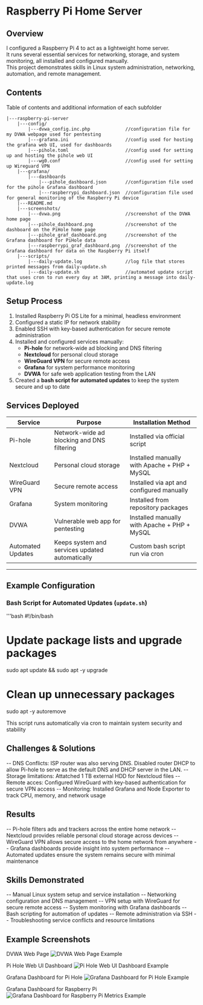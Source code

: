 # Raspberry Pi Home Server

## Overview
I configured a Raspberry Pi 4 to act as a lightweight home server.  
It runs several essential services for networking, storage, and system monitoring, all installed and configured manually.  
This project demonstrates skills in Linux system administration, networking, automation, and remote management.

## Contents
Table of contents and additional information of each subfolder
```text
|---raspberry-pi-server
    |---config/
        |---dvwa_config.inc.php 		    //configuration file for my DVWA webpage used for pentesting
        |---grafana.ini 			        //config used for hosting the grafana web UI, used for dashboards
        |---pihole.toml 			        //config used for setting up and hosting the pihole web UI
        |---wg0.conf	 			        //config used for setting up Wireguard VPN
    |---grafana/
        |---dashboards
            |---pihole_dashboard.json		//configuration file used for the pihole Grafana dashboard
            |---raspberrypi_dashboard.json 	//configuration file used for general monitoring of the Raspberry Pi device 
    |---README.md
    |---screenshots/
        |---dvwa.png				        //screenshot of the DVWA home page
        |---pihole_dashboard.png		    //screenshot of the dashboard on the PiHole home page
        |---pihole_graf_dashboard.png		//screenshot of the Grafana dashboard for PiHole data
        |---raspberrypi_graf_dashboard.png	//screenshot of the Grafana dashboard for data on the Raspberry Pi itself
    |---scripts/
        |---daily-update.log			    //log file that stores printed messages from daily-update.sh
        |---daily-update.sh			        //automated update script that uses cron to run every day at 3AM, printing a message into daily-update.log 
```

## Setup Process
1. Installed Raspberry Pi OS Lite for a minimal, headless environment  
2. Configured a static IP for network stability  
3. Enabled SSH with key-based authentication for secure remote administration  
4. Installed and configured services manually:
   - **Pi-hole** for network-wide ad blocking and DNS filtering  
   - **Nextcloud** for personal cloud storage  
   - **WireGuard VPN** for secure remote access  
   - **Grafana** for system performance monitoring  
   - **DVWA** for safe web application testing from the LAN
5. Created a **bash script for automated updates** to keep the system secure and up to date  

## Services Deployed

| Service           | Purpose                                         | Installation Method                          |
|-------------------|-------------------------------------------------|----------------------------------------------|
| Pi-hole           | Network-wide ad blocking and DNS filtering      | Installed via official script                |
| Nextcloud         | Personal cloud storage                          | Installed manually with Apache + PHP + MySQL |
| WireGuard VPN     | Secure remote access                            | Installed via apt and configured manually    |
| Grafana           | System monitoring                               | Installed from repository packages           |
| DVWA              | Vulnerable web app for pentesting               | Installed manually with Apache + PHP + MySQL | 
| Automated Updates | Keeps system and services updated automatically | Custom bash script run via cron              |

---

## Example Configuration

### Bash Script for Automated Updates (`update.sh`)
'''bash
#!/bin/bash
# Update package lists and upgrade packages
sudo apt update && sudo apt -y upgrade
# Clean up unnecessary packages
sudo apt -y autoremove

This script runs automatically via cron to maintain system security and stability

## Challenges & Solutions
-- DNS Conflicts: ISP router was also serving DNS. Disabled router DHCP to allow Pi-hole to serve as the default DNS and DHCP server in the LAN.
-- Storage limitations: Attatched 1 TB external HDD for Nextcloud files
-- Remote acces: Configured WireGuard with key-based authentication for secure VPN access
-- Monitoring: Installed Grafana and Node Exporter to track CPU, memory, and network usage

## Results
-- Pi-hole filters ads and trackers across the entire home network
-- Nextcloud provides reliable personal cloud storage across devices
-- WireGuard VPN allows secure access to the home network from anywhere
-- Grafana dashboards provide insight into system performance
-- Automated updates ensure the system remains secure with minimal maintenance

## Skills Demonstrated
-- Manual Linux system setup and service installation
-- Networking configuration and DNS management
-- VPN setup with WireGuard for secure remote access
-- System monitoring with Grafana dashboards
-- Bash scripting for automation of updates
-- Remote administration via SSH
-- Troubleshooting service conflicts and resource limitations

## Example Screenshots

DVWA Web Page
![DVWA Web Page Example](../raspberry-pi-server/screenshots/dvwa.png)

Pi Hole Web UI Dashboard
![Pi Hole Web UI Dashboard Example](../raspberry-pi-server/screenshots/pihole_dashboard.png)

Grafana Dashboard for Pi Hole
![Grafana Dashboard for Pi Hole Example](../raspberry-pi-server/screenshots/pihole_graf_dashboard.png)

Grafana Dashboard for Raspberry Pi
![Grafana Dashboard for Raspberry Pi Metrics Example](../raspberry-pi-server/screenshots/raspberrypi_graf_dashboard.png)
